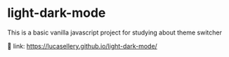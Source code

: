 # light-dark-mode
This is a basic vanilla javascript project for studying about theme switcher

🔗 link: https://lucasellery.github.io/light-dark-mode/
